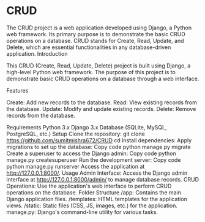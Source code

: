 # CRUD
The CRUD project is a web application developed using Django, a Python web framework. Its primary purpose is to demonstrate the basic CRUD operations on a database. CRUD stands for Create, Read, Update, and Delete, which are essential functionalities in any database-driven application.
Introduction 

This CRUD (Create, Read, Update, Delete) project is built using Django, a high-level Python web framework. The purpose of this project is to demonstrate basic CRUD operations on a database through a web interface.

Features 

Create: Add new records to the database. 
Read: View existing records from the database. 
Update: Modify and update existing records. 
Delete: Remove records from the database.

Requirements 
Python 3.x 
Django 3.x 
Database (SQLite, MySQL, PostgreSQL, etc.)
Setup Clone the repository:
git clone https://github.com/sumitmishra672/CRUD 
cd Install dependencies:
Apply migrations to set up the database:
Copy code 
python manage.py migrate 
Create a superuser to access the Django admin:
Copy code 
python manage.py createsuperuser Run the development server:
Copy code 
python manage.py runserver 
Access the application at http://127.0.0.1:8000/.
Usage Admin Interface: 
Access the Django admin interface at http://127.0.0.1:8000/admin/ to manage database records. CRUD Operations: Use the application's web interface to perform CRUD operations on the database. Folder Structure /app: Contains the main Django application files. /templates: HTML templates for the application views. /static: Static files (CSS, JS, images, etc.) for the application. manage.py: Django's command-line utility for various tasks.

